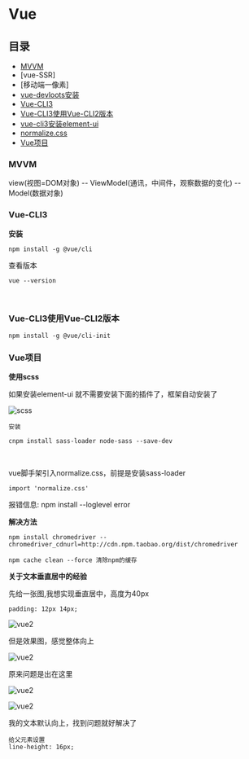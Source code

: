 # Vue

## 目录
* [MVVM](#MVVM)
* [vue-SSR]
* [移动端一像素]
* [vue-devloots安装](https://www.cnblogs.com/yuqing6/p/7440549.html)
* [Vue-CLI3](#Vue-CLI3)
* [Vue-CLI3使用Vue-CLI2版本](#Vue-CLI3使用Vue-CLI2版本)
* [vue-cli3安装element-ui](https://github.com/ElementUI/vue-cli-plugin-element)
* [normalize.css](https://github.com/necolas/normalize.css)
* [Vue项目](#Vue项目)

### MVVM

view(视图=DOM对象) -- ViewModel(通讯，中间件，观察数据的变化) -- Model(数据对象)

### Vue-CLI3

**安装**

    npm install -g @vue/cli

查看版本

    vue --version

<br>    

### Vue-CLI3使用Vue-CLI2版本
    npm install -g @vue/cli-init


### Vue项目

**使用scss**

如果安装element-ui 就不需要安装下面的插件了，框架自动安装了

![scss](../img/vue.png)

`安装`

    cnpm install sass-loader node-sass --save-dev

<br>

vue脚手架引入normalize.css，前提是安装sass-loader

    import 'normalize.css'



报错信息: npm install --loglevel error 

**解决方法**

    npm install chromedriver --chromedriver_cdnurl=http://cdn.npm.taobao.org/dist/chromedriver

    npm cache clean --force 清除npm的缓存


**关于文本垂直居中的经验**

先给一张图,我想实现垂直居中，高度为40px

    padding: 12px 14px;

![vue2](../img/vue2.png)

但是效果图，感觉整体向上

![vue2](../img/vue3.png)

原来问题是出在这里

![vue2](../img/vue4.png)

![vue2](../img/vue5.png)

我的文本默认向上，找到问题就好解决了

    给父元素设置
    line-height: 16px;
